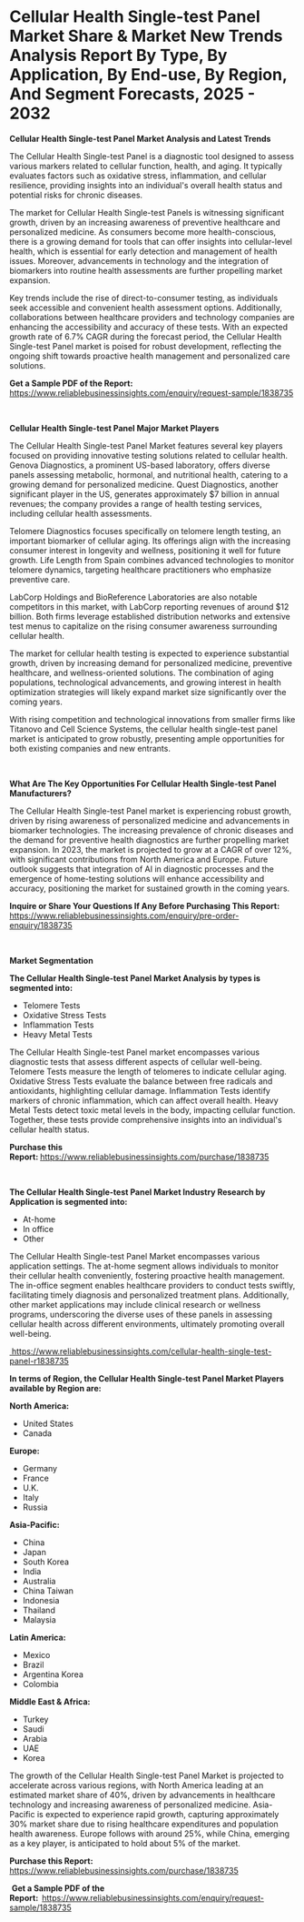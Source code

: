 <p><h1>Cellular Health Single-test Panel Market Share & Market New Trends Analysis Report By Type, By Application, By End-use, By Region, And Segment Forecasts, 2025 - 2032</h1></p><p><strong>Cellular Health Single-test Panel Market Analysis and Latest Trends</strong></p>
<p><p>The Cellular Health Single-test Panel is a diagnostic tool designed to assess various markers related to cellular function, health, and aging. It typically evaluates factors such as oxidative stress, inflammation, and cellular resilience, providing insights into an individual's overall health status and potential risks for chronic diseases.</p><p>The market for Cellular Health Single-test Panels is witnessing significant growth, driven by an increasing awareness of preventive healthcare and personalized medicine. As consumers become more health-conscious, there is a growing demand for tools that can offer insights into cellular-level health, which is essential for early detection and management of health issues. Moreover, advancements in technology and the integration of biomarkers into routine health assessments are further propelling market expansion.</p><p>Key trends include the rise of direct-to-consumer testing, as individuals seek accessible and convenient health assessment options. Additionally, collaborations between healthcare providers and technology companies are enhancing the accessibility and accuracy of these tests. With an expected growth rate of 6.7% CAGR during the forecast period, the Cellular Health Single-test Panel market is poised for robust development, reflecting the ongoing shift towards proactive health management and personalized care solutions.</p></p>
<p><strong>Get a Sample PDF of the Report:&nbsp;</strong> <a href="https://www.reliablebusinessinsights.com/enquiry/request-sample/1838735?utm_campaign=3089&utm_medium=2&utm_source=Github&utm_content=ia&utm_term=14042025&utm_id=cellular-health-single-test-panel">https://www.reliablebusinessinsights.com/enquiry/request-sample/1838735</a></p>
<p>&nbsp;</p>
<p><strong>Cellular Health Single-test Panel Major Market Players</strong></p>
<p><p>The Cellular Health Single-test Panel Market features several key players focused on providing innovative testing solutions related to cellular health. Genova Diagnostics, a prominent US-based laboratory, offers diverse panels assessing metabolic, hormonal, and nutritional health, catering to a growing demand for personalized medicine. Quest Diagnostics, another significant player in the US, generates approximately $7 billion in annual revenues; the company provides a range of health testing services, including cellular health assessments.</p><p>Telomere Diagnostics focuses specifically on telomere length testing, an important biomarker of cellular aging. Its offerings align with the increasing consumer interest in longevity and wellness, positioning it well for future growth. Life Length from Spain combines advanced technologies to monitor telomere dynamics, targeting healthcare practitioners who emphasize preventive care.</p><p>LabCorp Holdings and BioReference Laboratories are also notable competitors in this market, with LabCorp reporting revenues of around $12 billion. Both firms leverage established distribution networks and extensive test menus to capitalize on the rising consumer awareness surrounding cellular health.</p><p>The market for cellular health testing is expected to experience substantial growth, driven by increasing demand for personalized medicine, preventive healthcare, and wellness-oriented solutions. The combination of aging populations, technological advancements, and growing interest in health optimization strategies will likely expand market size significantly over the coming years. </p><p>With rising competition and technological innovations from smaller firms like Titanovo and Cell Science Systems, the cellular health single-test panel market is anticipated to grow robustly, presenting ample opportunities for both existing companies and new entrants.</p></p>
<p>&nbsp;</p>
<p><strong>What Are The Key Opportunities For Cellular Health Single-test Panel Manufacturers?</strong></p>
<p><p>The Cellular Health Single-test Panel market is experiencing robust growth, driven by rising awareness of personalized medicine and advancements in biomarker technologies. The increasing prevalence of chronic diseases and the demand for preventive health diagnostics are further propelling market expansion. In 2023, the market is projected to grow at a CAGR of over 12%, with significant contributions from North America and Europe. Future outlook suggests that integration of AI in diagnostic processes and the emergence of home-testing solutions will enhance accessibility and accuracy, positioning the market for sustained growth in the coming years.</p></p>
<p><strong>Inquire or Share Your Questions If Any Before Purchasing This Report:</strong> <a href="https://www.reliablebusinessinsights.com/enquiry/pre-order-enquiry/1838735?utm_campaign=3089&utm_medium=2&utm_source=Github&utm_content=ia&utm_term=14042025&utm_id=cellular-health-single-test-panel">https://www.reliablebusinessinsights.com/enquiry/pre-order-enquiry/1838735</a></p>
<p>&nbsp;</p>
<p><strong>Market Segmentation</strong></p>
<p><strong>The Cellular Health Single-test Panel Market Analysis by types is segmented into:</strong></p>
<p><ul><li>Telomere Tests</li><li>Oxidative Stress Tests</li><li>Inflammation Tests</li><li>Heavy Metal Tests</li></ul></p>
<p><p>The Cellular Health Single-test Panel market encompasses various diagnostic tests that assess different aspects of cellular well-being. Telomere Tests measure the length of telomeres to indicate cellular aging. Oxidative Stress Tests evaluate the balance between free radicals and antioxidants, highlighting cellular damage. Inflammation Tests identify markers of chronic inflammation, which can affect overall health. Heavy Metal Tests detect toxic metal levels in the body, impacting cellular function. Together, these tests provide comprehensive insights into an individual's cellular health status.</p></p>
<p><strong>Purchase this Report:&nbsp;</strong><a href="https://www.reliablebusinessinsights.com/purchase/1838735?utm_campaign=3089&utm_medium=2&utm_source=Github&utm_content=ia&utm_term=14042025&utm_id=cellular-health-single-test-panel">https://www.reliablebusinessinsights.com/purchase/1838735</a></p>
<p>&nbsp;</p>
<p><strong>The Cellular Health Single-test Panel Market Industry Research by Application is segmented into:</strong></p>
<p><ul><li>At-home</li><li>In office</li><li>Other</li></ul></p>
<p><p>The Cellular Health Single-test Panel Market encompasses various application settings. The at-home segment allows individuals to monitor their cellular health conveniently, fostering proactive health management. The in-office segment enables healthcare providers to conduct tests swiftly, facilitating timely diagnosis and personalized treatment plans. Additionally, other market applications may include clinical research or wellness programs, underscoring the diverse uses of these panels in assessing cellular health across different environments, ultimately promoting overall well-being.</p></p>
<p><a href="https://www.reliablebusinessinsights.com/cellular-health-single-test-panel-r1838735?utm_campaign=3089&utm_medium=2&utm_source=Github&utm_content=ia&utm_term=14042025&utm_id=cellular-health-single-test-panel">&nbsp;https://www.reliablebusinessinsights.com/cellular-health-single-test-panel-r1838735</a></p>
<p><strong>In terms of Region, the Cellular Health Single-test Panel Market Players available by Region are:</strong></p>
<p>
    <p> <strong> North America: </strong>
        <ul>
            <li>United States</li>
            <li>Canada</li>
        </ul>
        </p> 
    <p> <strong> Europe: </strong>
        <ul>
            <li>Germany</li>
            <li>France</li>
            <li>U.K.</li>
            <li>Italy</li>
            <li>Russia</li>
        </ul>
        </p> 
    <p> <strong> Asia-Pacific: </strong>
        <ul>
            <li>China</li>
            <li>Japan</li>
            <li>South Korea</li>
            <li>India</li>
            <li>Australia</li>
            <li>China Taiwan</li>
            <li>Indonesia</li>
            <li>Thailand</li>
            <li>Malaysia</li>
        </ul>
        </p> 
    <p> <strong> Latin America: </strong>
        <ul>
            <li>Mexico</li>
            <li>Brazil</li>
            <li>Argentina Korea</li>
            <li>Colombia</li>
        </ul>
        </p> 
    <p> <strong> Middle East & Africa: </strong>
        <ul>
            <li>Turkey</li>
            <li>Saudi</li>
            <li>Arabia</li>
            <li>UAE</li>
            <li>Korea</li>
        </ul>
    </p>
    </p>
<p><p>The growth of the Cellular Health Single-test Panel Market is projected to accelerate across various regions, with North America leading at an estimated market share of 40%, driven by advancements in healthcare technology and increasing awareness of personalized medicine. Asia-Pacific is expected to experience rapid growth, capturing approximately 30% market share due to rising healthcare expenditures and population health awareness. Europe follows with around 25%, while China, emerging as a key player, is anticipated to hold about 5% of the market.</p></p>
<p><strong>Purchase this Report: </strong><a href="https://www.reliablebusinessinsights.com/purchase/1838735?utm_campaign=3089&utm_medium=2&utm_source=Github&utm_content=ia&utm_term=14042025&utm_id=cellular-health-single-test-panel">https://www.reliablebusinessinsights.com/purchase/1838735</a></p>
<p>&nbsp;<strong>Get a Sample PDF of the Report:&nbsp;&nbsp;</strong><a href="https://www.reliablebusinessinsights.com/enquiry/request-sample/1838735?utm_campaign=3089&utm_medium=2&utm_source=Github&utm_content=ia&utm_term=14042025&utm_id=cellular-health-single-test-panel">https://www.reliablebusinessinsights.com/enquiry/request-sample/1838735</a></p>
<p><strong></strong></p>
<p><p></p><p></p><p></p></p>